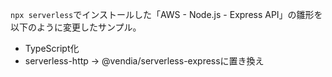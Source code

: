 `npx serverless`でインストールした「AWS - Node.js - Express API」の雛形を以下のように変更したサンプル。

- TypeScript化
- serverless-http → @vendia/serverless-expressに置き換え
